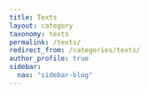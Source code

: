```yaml
---
title: Texts
layout: category
taxonomy: texts
permalink: /texts/
redirect_from: /categories/texts/
author_profile: true
sidebar:
  nav: "sidebar-blog"
---
```

